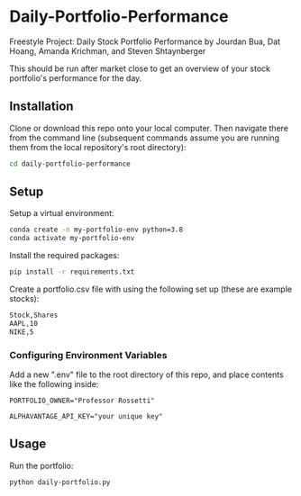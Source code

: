 # Daily-Portfolio-Performance
Freestyle Project: Daily Stock Portfolio Performance by Jourdan Bua, Dat Hoang, Amanda Krichman, and Steven Shtaynberger

This should be run after market close to get an overview of your stock portfolio's performance for the day.

## Installation
Clone or download this repo onto your local computer.
Then navigate there from the command line (subsequent commands assume you are running them from the local repository's root directory):
```sh
cd daily-portfolio-performance
```

## Setup
Setup a virtual environment:
```sh
conda create -n my-portfolio-env python=3.8
conda activate my-portfolio-env
```
Install the required packages:
```sh
pip install -r requirements.txt
```
Create a portfolio.csv file with using the following set up (these are example stocks):
```sh
Stock,Shares
AAPL,10
NIKE,5
```

### Configuring Environment Variables
Add a new ".env" file to the root directory of this repo, and place contents like the following inside:
```
PORTFOLIO_OWNER="Professor Rossetti"

ALPHAVANTAGE_API_KEY="your unique key"
```

## Usage
Run the portfolio:
```
python daily-portfolio.py
```
